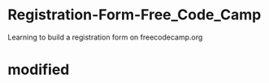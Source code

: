 # Registration-Form-Free_Code_Camp
Learning to build a registration form on freecodecamp.org
# modified